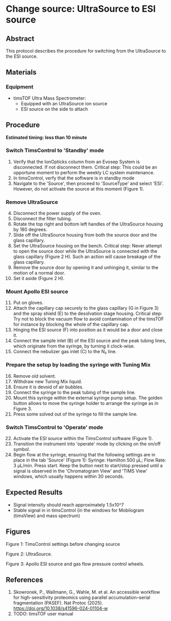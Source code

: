 # Change source: UltraSource to ESI source


## Abstract
This protocol describes the procedure for switching from the UltraSource to the ESI source.


## Materials

### Equipment
- timsTOF Ultra Mass Spectrometer:
  - Equipped with an UltraSource ion source
  - ESI source on the side to attach


## Procedure
**Estimated timing: less than 10 minute**

### Switch TimsControl to 'Standby' mode
1. Verify that the IonOpticks column from an Evosep System is disconnected. If not disconnect them.
   Critical step: This could be an opportune moment to perform the weekly LC system maintenance.
2. In timsControl, verfy that the software is in standby mode
3. Navigate to the 'Source', then proceed to 'SourceType' and select 'ESI'. However, do not activate the source at this moment (Figure 1).

### Remove UltraSource
4. Disconnect the power supply of the oven.
5. Disconnect the filter tubing.
6. Rotate the top right and bottom left handles of the UltraSource housing by 180 degrees.
7. Slide off the UltraSource housing from both the source door and the glass capillary.
8. Set the UltraSource housing on the bench.
   Critical step: Never attempt to open the source door while the UltraSource is connected with the glass capillary (Figure 2 H). Such an action will cause breakage of the glass capillary.
9. Remove the source door by opening it and unhinging it, similar to the motion of a normal door.
10. Set it aside (Figure 2 H).

### Mount Apollo ESI source
11. Put on gloves.
12. Attach the capillary cap securely to the glass capillary (G in Figure 3) and the spray shield (E) to the desolvation stage housing.
    Critical step: Try not to block the vacuum flow to avoid contamination of the timsTOF for instance by blocking the whole of the capillary cap.
13. Hinging the ESI source (F) into position as it would be a door and close it.
14. Connect the sample inlet (B) of the ESI source and the peak tubing lines, which originate from the syringe, by turning it clock-wise.
15. Connect the nebulizer gas inlet (C) to the N₂ line.

### Prepare the setup by loading the syringe with Tuning Mix
16. Remove old solvent.
17. Withdraw new Tuning Mix liquid.
18. Ensure it is devoid of air bubbles.
19. Connect the syringe to the peak tubing of the sample line.
20. Mount this syringe within the external syringe pump setup. The golden button allows to move the syringe holder to arrange the syringe as in Figure 3.
21. Press some solved out of the syringe to fill the sample line.

### Switch TimsControl to 'Operate' mode
22. Activate the ESI source within the TimsControl software (Figure 1).
23. Transition the instrument into 'operate' mode by clicking on the on/off symbol.
24. Begin flow at the syringe, ensuring that the following settings are in place in the tab 'Source' (Figure 1): Syringe: Hamilton 500 µL; Flow Rate: 3 µL/min. Press start. Keep the button next to start/stop pressed until a signal is observed in the 'Chromatogram View' and 'TIMS View' windows, which usually happens within 30 seconds.

## Expected Results
- Signal intensity should reach approximately 1.5x10^7
- Stable signal in in timsControl (in the windows for Mobilogram (timsView) and mass spectrum)

## Figures
Figure 1: TimsControl settings before changing source

Figure 2: UltraSource.

Figure 3: Apollo ESI source and gas flow pressure control wheels.

## References
1. Skowronek, P., Wallmann, G., Wahle, M. et al. An accessible workflow for high-sensitivity proteomics using parallel accumulation–serial fragmentation (PASEF). Nat Protoc (2025). https://doi.org/10.1038/s41596-024-01104-w
2. TODO: timsTOF user manual
